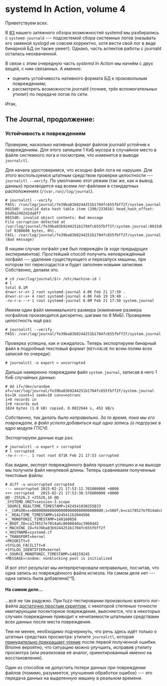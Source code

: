 systemd In Action, volume 4
===========================

Приветствуем всех.

В [#3](https://tlhp.cf/systemd-in-action-part-3/) нашего затяжного обзора
возможностей systemd мы разбирались с `systemd-journald` --- подсистемой сбора
системных логов (называть его заменой syslogd не совсем корректно, хотя вести
свой лог в виде бинарной БД он также умеет). Однако, часть аспектов работы с
journald осталась неохваченной.

В связи с этим очередную часть *systemd In Action* мы начнём с двух вещей,
с ним связанных. А именно:

* оценить устойчивость нативного формата БД к произвольным повреждениям;
* рассмотреть возможности journald (точнее, трёх вспомогательных утилит) по
  передаче логов по сети.

Итак,

## The Journal, продолжение:

### Устойчивость к повреждениям

Проверим, насколько нативный формат файлов journald устойчив к
повреждениям. Для этого запишем 1 КиБ мусора в случайное место в файле системного
лога и посмотрим, что изменится в выводе `journalctl`.

Для начала удостоверимся, что исходно файл лога не нарушен. Для этого воспользуемся
штатным средством проверки целостности --- `journalctl --verify`. По умолчанию
этот режим (так же, как и вывод данных) производится над всеми лог-файлами в
стандартных расположениях (`/{var,run}/log/journal`).

```
# journalctl --verify
PASS: /run/log/journal/fe39ba83b9244251b1704fc655fbff2f/system.journal
0015d0: invalid data hash table item (290/233016) head_hash_offset: b5d9a2492d2da8f7
0015d0: invalid object contents: Bad message
File corruption detected at /var/log/journal/fe39ba83b9244251b1704fc655fbff2f/system.journal:0015d0 (of 8388608 bytes, 0%).
FAIL: /var/log/journal/fe39ba83b9244251b1704fc655fbff2f/system.journal (Bad message)
```

В нашем случае логфайл уже был повреждён (в ходе предыдущих экспериментов). Простейший
способ получить неповреждённый логфайл --- удаление существующего и перезапуск машины,
при котором тот пересоздастся и будет заполнен новыми записями. Собственно, делаем это.

```
# cd /var/log/journal/$(< /etc/machine-id )
# l
total 8.1M
drwxr-sr-x+ 2 root systemd-journal 4.0K Feb 21 17:50 .
drwxr-sr-x+ 4 root systemd-journal 4.0K Feb 19 19:40 ..
-rw-r-x---+ 1 root systemd-journal 8.0M Feb 21 17:50 system.journal
```

Имеем один файл минимального размера (изменение размера логфайлов производится дискретно,
шагами по 8 МиБ). Проверяем целостность ещё раз:

```
# journalctl --verify
PASS: /var/log/journal/fe39ba83b9244251b1704fc655fbff2f/system.journal
```

Проверка успешна, как и ожидалось. Теперь экспортируем бинарный файл в подробный текстовый формат
(`KEY=VALUE` по всем полям всех записей по очереди):

```
# journalctl -o export > uncorrupted
```

Дальше намеренно повреждаем файл `system.journal`, записав в него 1 КиБ случайных данных:

```
# dd if=/dev/urandom of=/var/log/journal/fe39ba83b9244251b1704fc655fbff2f/system.journal bs=1K count=1 seek=10 conv=notrunc
1+0 records in
1+0 records out
1024 bytes (1.0 kB) copied, 0.0022644 s, 452 kB/s
```

*Собственно, так делать было неправильно. За то время, пока мы его повреждали,
в файл успела добавиться ещё одна запись (о подгрузке в ядро модуля ГПСЧ).*

Экспортируем данные еще раз:

```
# journalctl -o export > corrupted
# l corrupted
-rw-r--r--. 1 root root 871K Feb 21 17:53 corrupted
```

Как видим, экспорт повреждённого файла прошел успешно и на выходе мы получили файл ненулевой длины.
Теперь сравниваем полученные текстовые файлы:

```
# diff -u uncorrupted corrupted
--- uncorrupted 2015-02-21 17:52:12.701000000 +0000
+++ corrupted   2015-02-21 17:53:30.576000000 +0000
@@ -25526,3 +25526,16 @@
_SYSTEMD_UNIT=session-3.scope
_SOURCE_REALTIME_TIMESTAMP=1424541030255833
+__CURSOR=s=00000000000000000000000000000000;i=560f;b=ca178527e7014a6c868084dac3960dd2;m=8d4be3a;t=50f9cd5ee7c96;x=fef0f211c7d6b5b0
+__REALTIME_TIMESTAMP=1424541162044566
+__MONOTONIC_TIMESTAMP=148160058
+_BOOT_ID=ca178527e7014a6c868084dac3960dd2
+_MACHINE_ID=fe39ba83b9244251b1704fc655fbff2f
+_HOSTNAME=systemd.cf
+_TRANSPORT=kernel
+PRIORITY=5
+SYSLOG_FACILITY=0
+SYSLOG_IDENTIFIER=kernel
+_SOURCE_MONOTONIC_TIMESTAMP=148159245
+MESSAGE=random: nonblocking pool is initialized
```

И вот этот результат мы интерпретировали неправильно, посчитав, что одна запись
из повреждённого файла исчезла. На самом деле нет --- одна запись была добавлена[^1].

#### На самом деле...

...всё не так радужно. При fuzz-тестировании произвольно взятого лог-файла [достаточно простым скриптом][2],
с некоторой степенью точности имитирующим посекторное повреждение, выясняется, что
в некоторых случаях повреждение приводит к нечитаемости штатными средствами всех данных
после места повреждения.

Тем не менее, необходимо подчеркнуть, что речь здесь идёт только о штатных средствах
просмотра: утилите `journalctl`, которая [принудительно прекращает чтение][3]
после первой полученной ошибки. Вполне вероятно, что ситуацию можно улучшить, исправив
утилиту просмотра (или реализовав её аналог, ориентированный именно на восстановление).

Один из способов не допустить потери данных при повреждении файлов (помимо,
разумеется, улучшения обработки ошибок) --- это передача данных на выделенную машину
в реальном времени.

[1]: http://www.freedesktop.org/software/systemd/man/machine-id.html
[2]: http://ix.io/iOQ
[3]: https://github.com/systemd/systemd/blob/master/src/journal/journalctl.c#L2161

